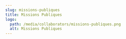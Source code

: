 ```yaml
---
slug: missions-publiques
title: Missions Publiques
logo:
  path: /media/collaborators/missions-publiques.png
  alt: Missions Publiques
---
```

